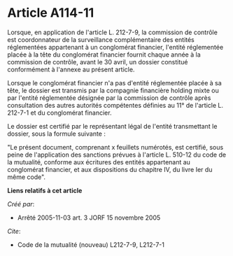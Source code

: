 # Article A114-11

Lorsque, en application de l'article L. 212-7-9, la commission de contrôle est coordonnateur de la surveillance
complémentaire des entités réglementées appartenant à un conglomérat financier, l'entité réglementée placée à la tête du
conglomérat financier fournit chaque année à la commission de contrôle, avant le 30 avril, un dossier constitué conformément
à l'annexe au présent article.

Lorsque le conglomérat financier n'a pas d'entité réglementée placée à sa tête, le dossier est transmis par la compagnie
financière holding mixte ou par l'entité réglementée désignée par la commission de contrôle après consultation des autres
autorités compétentes définies au 11° de l'article L. 212-7-1 et du conglomérat financier.

Le dossier est certifié par le représentant légal de l'entité transmettant le dossier, sous la formule suivante :

"Le présent document, comprenant x feuillets numérotés, est certifié, sous peine de l'application des sanctions prévues à
l'article L. 510-12 du code de la mutualité, conforme aux écritures des entités appartenant au conglomérat financier, et aux
dispositions du chapitre IV, du livre Ier du même code".

**Liens relatifs à cet article**

_Créé par_:

  - Arrêté 2005-11-03 art. 3 JORF 15 novembre 2005

_Cite_:

  - Code de la mutualité (nouveau) L212-7-9, L212-7-1
